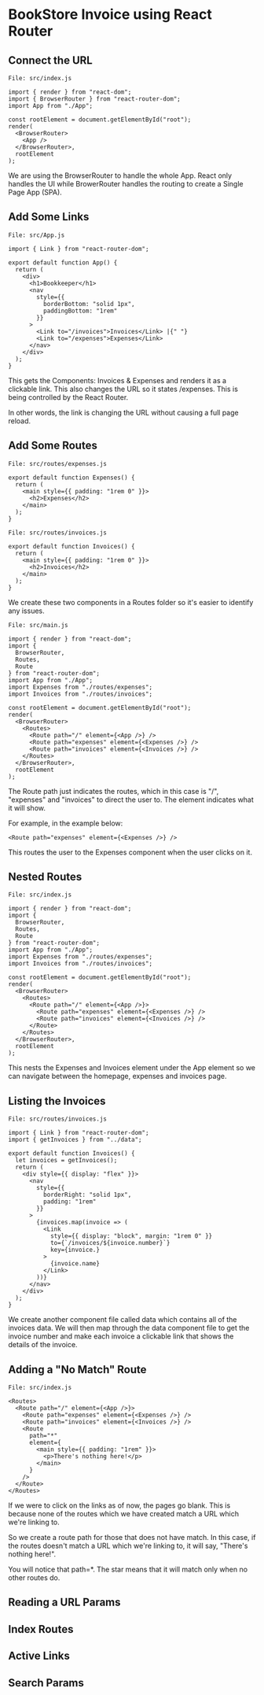# BookStore Invoice using React Router

## Connect the URL
```
File: src/index.js

import { render } from "react-dom";
import { BrowserRouter } from "react-router-dom";
import App from "./App";

const rootElement = document.getElementById("root");
render(
  <BrowserRouter>
    <App />
  </BrowserRouter>,
  rootElement
);
```
We are using the BrowserRouter to handle the whole App. React only handles the UI while BrowerRouter handles the routing to create a Single Page App (SPA).

## Add Some Links

```
File: src/App.js

import { Link } from "react-router-dom";

export default function App() {
  return (
    <div>
      <h1>Bookkeeper</h1>
      <nav
        style={{
          borderBottom: "solid 1px",
          paddingBottom: "1rem"
        }}
      >
        <Link to="/invoices">Invoices</Link> |{" "}
        <Link to="/expenses">Expenses</Link>
      </nav>
    </div>
  );
}
```
This gets the Components: Invoices & Expenses and renders it as a clickable link. This also changes the URL so it states /expenses. This is being controlled by the React Router.

In other words, the link is changing the URL without causing a full page reload. 

## Add Some Routes

```
File: src/routes/expenses.js

export default function Expenses() {
  return (
    <main style={{ padding: "1rem 0" }}>
      <h2>Expenses</h2>
    </main>
  );
}
```

```
File: src/routes/invoices.js

export default function Invoices() {
  return (
    <main style={{ padding: "1rem 0" }}>
      <h2>Invoices</h2>
    </main>
  );
}
```
We create these two components in a Routes folder so it's easier to identify any issues. 

```
File: src/main.js

import { render } from "react-dom";
import {
  BrowserRouter,
  Routes,
  Route
} from "react-router-dom";
import App from "./App";
import Expenses from "./routes/expenses";
import Invoices from "./routes/invoices";

const rootElement = document.getElementById("root");
render(
  <BrowserRouter>
    <Routes>
      <Route path="/" element={<App />} />
      <Route path="expenses" element={<Expenses />} />
      <Route path="invoices" element={<Invoices />} />
    </Routes>
  </BrowserRouter>,
  rootElement
);
```

The Route path just indicates the routes, which in this case is "/", "expenses" and "invoices" to direct the user to. The element indicates what it will show. 

For example, in the example below:
```
<Route path="expenses" element={<Expenses />} />
```

This routes the user to the Expenses component when the user clicks on it.

## Nested Routes

```
File: src/index.js

import { render } from "react-dom";
import {
  BrowserRouter,
  Routes,
  Route
} from "react-router-dom";
import App from "./App";
import Expenses from "./routes/expenses";
import Invoices from "./routes/invoices";

const rootElement = document.getElementById("root");
render(
  <BrowserRouter>
    <Routes>
      <Route path="/" element={<App />}>
        <Route path="expenses" element={<Expenses />} />
        <Route path="invoices" element={<Invoices />} />
      </Route>
    </Routes>
  </BrowserRouter>,
  rootElement
);
```

This nests the Expenses and Invoices element under the App element so we can navigate between the homepage, expenses and invoices page.

## Listing the Invoices

```
File: src/routes/invoices.js

import { Link } from "react-router-dom";
import { getInvoices } from "../data";

export default function Invoices() {
  let invoices = getInvoices();
  return (
    <div style={{ display: "flex" }}>
      <nav
        style={{
          borderRight: "solid 1px",
          padding: "1rem"
        }}
      >
        {invoices.map(invoice => (
          <Link
            style={{ display: "block", margin: "1rem 0" }}
            to={`/invoices/${invoice.number}`}
            key={invoice.}
          >
            {invoice.name}
          </Link>
        ))}
      </nav>
    </div>
  );
}
```

We create another component file called data which contains all of the invoices data. We will then map through the data component file to get the invoice number and make each invoice a clickable link that shows the details of the invoice.

## Adding a "No Match" Route

```
File: src/index.js

<Routes>
  <Route path="/" element={<App />}>
    <Route path="expenses" element={<Expenses />} />
    <Route path="invoices" element={<Invoices />} />
    <Route
      path="*"
      element={
        <main style={{ padding: "1rem" }}>
          <p>There's nothing here!</p>
        </main>
      }
    />
  </Route>
</Routes>
```

If we were to click on the links as of now, the pages go blank. This is because none of the routes which we have created match a URL which we're linking to. 

So we create a route path for those that does not have match. In this case, if the routes doesn't match a URL which we're linking to, it will say, "There's nothing here!".

You will notice that path=*. The star means that it will match only when no other routes do.

## Reading a URL Params



## Index Routes

## Active Links

## Search Params
